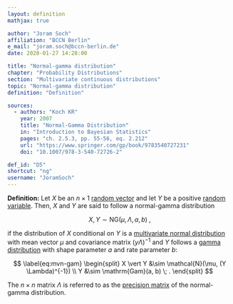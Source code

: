 ```yaml
---
layout: definition
mathjax: true

author: "Joram Soch"
affiliation: "BCCN Berlin"
e_mail: "joram.soch@bccn-berlin.de"
date: 2020-01-27 14:28:00

title: "Normal-gamma distribution"
chapter: "Probability Distributions"
section: "Multivariate continuous distributions"
topic: "Normal-gamma distribution"
definition: "Definition"

sources:
  - authors: "Koch KR"
    year: 2007
    title: "Normal-Gamma Distribution"
    in: "Introduction to Bayesian Statistics"
    pages: "ch. 2.5.3, pp. 55-56, eq. 2.212"
    url: "https://www.springer.com/gp/book/9783540727231"
    doi: "10.1007/978-3-540-72726-2"

def_id: "D5"
shortcut: "ng"
username: "JoramSoch"
---
```



**Definition:** Let $X$ be an $n \times 1$ [random vector](/D/rvec) and let $Y$ be a positive [random variable](/D/rvar). Then, $X$ and $Y$ are said to follow a normal-gamma distribution

$$ \label{eq:ng}
X,Y \sim \mathrm{NG}(\mu, \Lambda, a, b) \; ,
$$

if the distribution of $X$ conditional on $Y$ is a [multivariate normal distribution](/D/mvn) with mean vector $\mu$ and covariance matrix $(y \Lambda)^{-1}$ and $Y$ follows a [gamma distribution](/D/gam) with shape parameter $a$ and rate parameter $b$:

$$ \label{eq:mvn-gam}
\begin{split}
X \vert Y &\sim \mathcal{N}(\mu, (Y \Lambda)^{-1}) \\
Y &\sim \mathrm{Gam}(a, b) \; .
\end{split}
$$

The $n \times n$ matrix $\Lambda$ is referred to as the [precision matrix](/D/precmat) of the normal-gamma distribution.